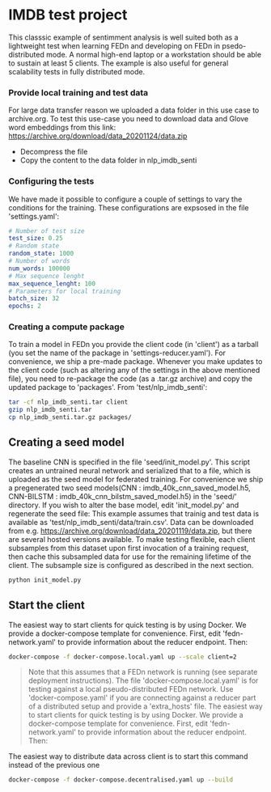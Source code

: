 # IMDB test project
This classsic example of sentimment analysis is well suited both as a lightweight test when learning FEDn and developing on FEDn in psedo-distributed mode. A normal high-end laptop or a workstation should be able to sustain at least 5 clients. The example is also useful for general scalability tests in fully distributed mode. 

### Provide local training and test data
For large data transfer reason we uploaded a data folder in this use case to archive.org.
To test this use-case you need to download data and Glove word embeddings from this link:
https://archive.org/download/data_20201124/data.zip
- Decompress the file
- Copy the content to the data folder in nlp_imdb_senti

### Configuring the tests
We have made it possible to configure a couple of settings to vary the conditions for the training. These configurations are expsosed in the file 'settings.yaml': 

```yaml 
# Number of test size
test_size: 0.25
# Random state
random_state: 1000
# Number of words
num_words: 100000
# Max sequence lenght
max_sequence_lenght: 100
# Parameters for local training
batch_size: 32
epochs: 2
```

### Creating a compute package
To train a model in FEDn you provide the client code (in 'client') as a tarball (you set the name of the package in 'settings-reducer.yaml'). For convenience, we ship a pre-made package. Whenever you make updates to the client code (such as altering any of the settings in the above mentioned file), you need to re-package the code (as a .tar.gz archive) and copy the updated package to 'packages'. From 'test/nlp_imdb_senti':

```bash
tar -cf nlp_imdb_senti.tar client
gzip nlp_imdb_senti.tar
cp nlp_imdb_senti.tar.gz packages/
```

## Creating a seed model
The baseline CNN is specified in the file 'seed/init_model.py'. This script creates an untrained neural network and serialized that to a file, which is uploaded as the seed model for federated training. For convenience we ship a pregenerated two seed models(CNN : imdb_40k_cnn_saved_model.h5, CNN-BILSTM : imdb_40k_cnn_bilstm_saved_model.h5) in the 'seed/' directory. If you wish to alter the base model, edit 'init_model.py' and regenerate the seed file:
This example assumes that trainig and test data is available as 'test/nlp_imdb_senti/data/train.csv'. Data can be downloaded from e.g. https://archive.org/download/data_20201119/data.zip, but there are several hosted versions available. To make testing flexible, each client subsamples from this dataset upon first invocation of a training request, then cache this subsampled data for use for the remaining lifetime of the client. The subsample size is configured as described in the next section. 

```bash
python init_model.py 
```

## Start the client
The easiest way to start clients for quick testing is by using Docker. We provide a docker-compose template for convenience. First, edit 'fedn-network.yaml' to provide information about the reducer endpoint. Then:

```bash
docker-compose -f docker-compose.local.yaml up --scale client=2 
```
> Note that this assumes that a FEDn network is running (see separate deployment instructions). The file 'docker-compose.local.yaml' is for testing against a local pseudo-distributed FEDn network. Use 'docker-compose.yaml' if you are connecting against a reducer part of a distributed setup and provide a 'extra_hosts' file.
The easiest way to start clients for quick testing is by using Docker. We provide a docker-compose template for convenience. First, edit 'fedn-network.yaml' to provide information about the reducer endpoint. Then:

The easiest way to distribute data across client is to start this command instead of the previous one 
```bash
docker-compose -f docker-compose.decentralised.yaml up --build
```